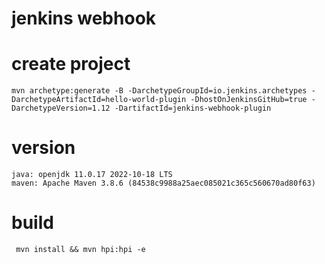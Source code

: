 # jenkins webhook

# create project
```
mvn archetype:generate -B -DarchetypeGroupId=io.jenkins.archetypes -DarchetypeArtifactId=hello-world-plugin -DhostOnJenkinsGitHub=true -DarchetypeVersion=1.12 -DartifactId=jenkins-webhook-plugin
```

# version
```
java: openjdk 11.0.17 2022-10-18 LTS
maven: Apache Maven 3.8.6 (84538c9988a25aec085021c365c560670ad80f63)
```

# build
```
 mvn install && mvn hpi:hpi -e
```
